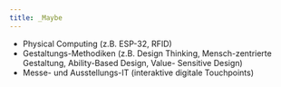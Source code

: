 ```yaml
---
title: _Maybe
---
```

- Physical Computing (z.B. ESP-32, RFID)
- Gestaltungs-Methodiken (z.B. Design Thinking, Mensch-zentrierte Gestaltung, Ability-Based Design, Value- Sensitive Design)
- Messe- und Ausstellungs-IT (interaktive digitale Touchpoints)
